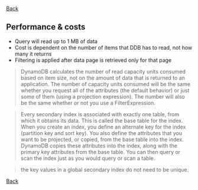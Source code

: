 [Back](../../README.md)

## Performance & costs

- Query will read up to 1 MB of data
- Cost is dependent on the number of items that DDB has to read, not how many it returns
- Filtering is applied after data page is retrieved only for that page

> DynamoDB calculates the number of read capacity units consumed based on item size, not on the amount of data that is returned to an application. The number of capacity units consumed will be the same whether you request all of the attributes (the default behavior) or just some of them (using a projection expression). The number will also be the same whether or not you use a FilterExpression.

> Every secondary index is associated with exactly one table, from which it obtains its data. This is called the base table for the index. When you create an index, you define an alternate key for the index (partition key and sort key). You also define the attributes that you want to be projected, or copied, from the base table into the index. DynamoDB copies these attributes into the index, along with the primary key attributes from the base table. You can then query or scan the index just as you would query or scan a table.

> the key values in a global secondary index do not need to be unique.

[Back](../../README.md)
